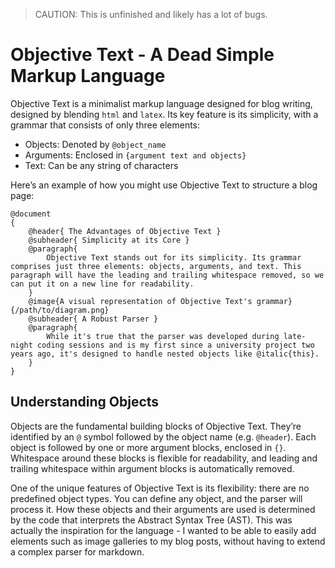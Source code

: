 > CAUTION: This is unfinished and likely has a lot of bugs.

# Objective Text - A Dead Simple Markup Language
Objective Text is a minimalist markup language designed for blog writing, designed by blending `html` and `latex`. Its key feature is its simplicity, with a grammar that consists of only three elements:

- Objects: Denoted by `@object_name`
- Arguments: Enclosed in `{argument text and objects}`
- Text: Can be any string of characters

Here’s an example of how you might use Objective Text to structure a blog page:

```
@document
{
    @header{ The Advantages of Objective Text }
    @subheader{ Simplicity at its Core }
    @paragraph{ 
        Objective Text stands out for its simplicity. Its grammar comprises just three elements: objects, arguments, and text. This paragraph will have the leading and trailing whitespace removed, so we can put it on a new line for readability.
    }
    @image{A visual representation of Objective Text's grammar}{/path/to/diagram.png}
    @subheader{ A Robust Parser }
    @paragraph{ 
        While it's true that the parser was developed during late-night coding sessions and is my first since a university project two years ago, it's designed to handle nested objects like @italic{this}.
    }
}
```

## Understanding Objects
Objects are the fundamental building blocks of Objective Text. They’re identified by an `@` symbol followed by the object name (e.g. `@header`). Each object is followed by one or more argument blocks, enclosed in `{}`. Whitespace around these blocks is flexible for readability, and leading and trailing whitespace within argument blocks is automatically removed.

One of the unique features of Objective Text is its flexibility: there are no predefined object types. You can define any object, and the parser will process it. How these objects and their arguments are used is determined by the code that interprets the Abstract Syntax Tree (AST). This was actually the inspiration for the language - I wanted to be able to easily add elements such as image galleries to my blog posts, without having to extend a complex parser for markdown.